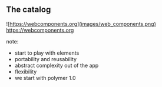 ##  The catalog

![https://webcomponents.org](images/web_components.png)  
https://webcomponents.org

note:
  * start to play with elements
  * portability and reusability
  * abstract complexity out of the app
  * flexibility
  * we start with polymer 1.0
